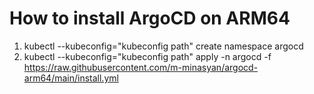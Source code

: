 # How to install ArgoCD on ARM64
1. kubectl --kubeconfig="kubeconfig path" create namespace argocd
2. kubectl --kubeconfig="kubeconfig path" apply -n argocd -f https://raw.githubusercontent.com/m-minasyan/argocd-arm64/main/install.yml
